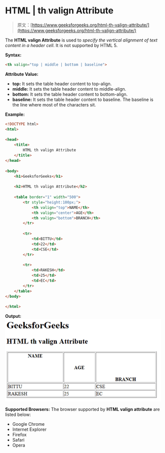 # HTML | th valign Attribute

> 原文：[https://www.geeksforgeeks.org/html-th-valign-attribute/](https://www.geeksforgeeks.org/html-th-valign-attribute/)

The **HTML <th> valign Attribute** is used to *specify the vertical alignment of text content in a header cell*. It is not supported by HTML 5.

**Syntax:**

```html
<th valign="top | middle | bottom | baseline">
```

**Attribute Value:**

*   **top:** It sets the table header content to top-align.
*   **middle:** It sets the table header content to middle-align.
*   **bottom:** It sets the table header content to bottom-align.
*   **baseline:** It sets the table header content to baseline. The baseline is the line where most of the characters sit.

**Example:**

```html
<!DOCTYPE html>
<html>

<head>
    <title>
        HTML th valign Attribute
    </title>
</head>

<body>
    <h1>GeeksforGeeks</h1>

    <h2>HTML th valign Attribute</h2>

    <table border="1" width="500">
        <tr style="height:100px;">
            <th valign="top">NAME</th>
            <th valign="center">AGE</th>
            <th valign="bottom">BRANCH</th>
        </tr>

        <tr>
            <td>BITTU</td>
            <td>22</td>
            <td>CSE</td>
        </tr>

        <tr>
            <td>RAKESH</td>
            <td>25</td>
            <td>EC</td>
        </tr>
    </table>
</body>

</html>
```

**Output:**
![](img/e042c8c802431b160ac63f2509064ebc.png)

**Supported Browsers:** The browser supported by **HTML <th> valign attribute** are listed below:

*   Google Chrome
*   Internet Explorer
*   Firefox
*   Safari
*   Opera